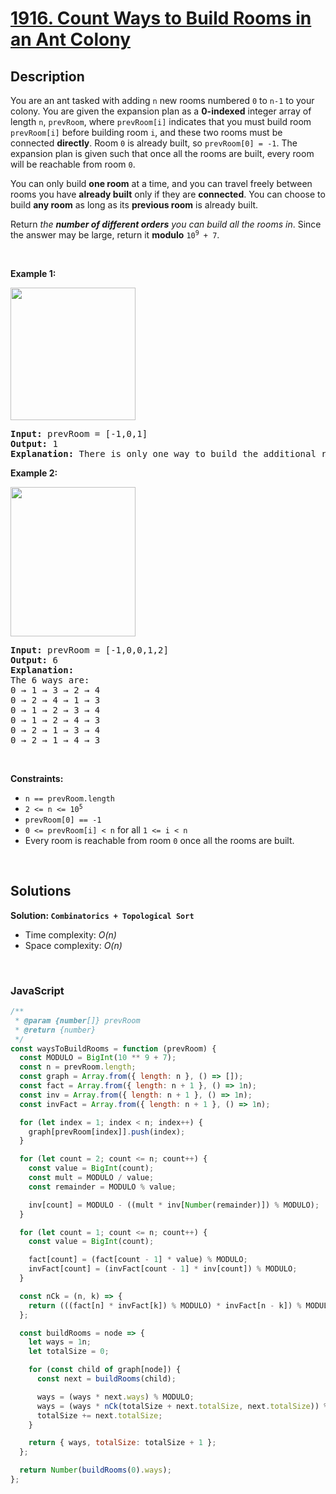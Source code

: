 # [1916. Count Ways to Build Rooms in an Ant Colony](https://leetcode.com/problems/count-ways-to-build-rooms-in-an-ant-colony)

## Description

<div class="elfjS" data-track-load="description_content"><p>You are an ant tasked with adding <code>n</code> new rooms numbered <code>0</code> to <code>n-1</code> to your colony. You are given the expansion plan as a <strong>0-indexed</strong> integer array of length <code>n</code>, <code>prevRoom</code>, where <code>prevRoom[i]</code> indicates that you must build room <code>prevRoom[i]</code> before building room <code>i</code>, and these two rooms must be connected <strong>directly</strong>. Room <code>0</code> is already built, so <code>prevRoom[0] = -1</code>. The expansion&nbsp;plan is given such that once all the rooms are built, every room will be reachable from room <code>0</code>.</p>

<p>You can only build <strong>one room</strong> at a time, and you can travel freely between rooms you have <strong>already built</strong> only if they are <strong>connected</strong>.&nbsp;You can choose to build <strong>any room</strong> as long as its <strong>previous room</strong>&nbsp;is already built.</p>

<p>Return <em>the <strong>number of different orders</strong> you can build all the rooms in</em>. Since the answer may be large, return it <strong>modulo</strong> <code>10<sup>9</sup> + 7</code>.</p>

<p>&nbsp;</p>
<p><strong class="example">Example 1:</strong></p>
<img alt="" src="https://assets.leetcode.com/uploads/2021/06/19/d1.JPG" style="width: 200px; height: 212px;">
<pre><strong>Input:</strong> prevRoom = [-1,0,1]
<strong>Output:</strong> 1
<strong>Explanation:</strong>&nbsp;There is only one way to build the additional rooms: 0 → 1 → 2
</pre>

<p><strong class="example">Example 2:</strong></p>
<strong><img alt="" src="https://assets.leetcode.com/uploads/2021/06/19/d2.JPG" style="width: 200px; height: 239px;"></strong>

<pre><strong>Input:</strong> prevRoom = [-1,0,0,1,2]
<strong>Output:</strong> 6
<strong>Explanation:
</strong>The 6 ways are:
0 → 1 → 3 → 2 → 4
0 → 2 → 4 → 1 → 3
0 → 1 → 2 → 3 → 4
0 → 1 → 2 → 4 → 3
0 → 2 → 1 → 3 → 4
0 → 2 → 1 → 4 → 3
</pre>

<p>&nbsp;</p>
<p><strong>Constraints:</strong></p>

<ul>
	<li><code>n == prevRoom.length</code></li>
	<li><code>2 &lt;= n &lt;= 10<sup>5</sup></code></li>
	<li><code>prevRoom[0] == -1</code></li>
	<li><code>0 &lt;= prevRoom[i] &lt; n</code> for all <code>1 &lt;= i &lt; n</code></li>
	<li>Every room is reachable from room <code>0</code> once all the rooms are built.</li>
</ul></div>

<p>&nbsp;</p>

## Solutions

**Solution: `Combinatorics + Topological Sort`**

- Time complexity: <em>O(n)</em>
- Space complexity: <em>O(n)</em>

<p>&nbsp;</p>

### **JavaScript**

```js
/**
 * @param {number[]} prevRoom
 * @return {number}
 */
const waysToBuildRooms = function (prevRoom) {
  const MODULO = BigInt(10 ** 9 + 7);
  const n = prevRoom.length;
  const graph = Array.from({ length: n }, () => []);
  const fact = Array.from({ length: n + 1 }, () => 1n);
  const inv = Array.from({ length: n + 1 }, () => 1n);
  const invFact = Array.from({ length: n + 1 }, () => 1n);

  for (let index = 1; index < n; index++) {
    graph[prevRoom[index]].push(index);
  }

  for (let count = 2; count <= n; count++) {
    const value = BigInt(count);
    const mult = MODULO / value;
    const remainder = MODULO % value;

    inv[count] = MODULO - ((mult * inv[Number(remainder)]) % MODULO);
  }

  for (let count = 1; count <= n; count++) {
    const value = BigInt(count);

    fact[count] = (fact[count - 1] * value) % MODULO;
    invFact[count] = (invFact[count - 1] * inv[count]) % MODULO;
  }

  const nCk = (n, k) => {
    return (((fact[n] * invFact[k]) % MODULO) * invFact[n - k]) % MODULO;
  };

  const buildRooms = node => {
    let ways = 1n;
    let totalSize = 0;

    for (const child of graph[node]) {
      const next = buildRooms(child);

      ways = (ways * next.ways) % MODULO;
      ways = (ways * nCk(totalSize + next.totalSize, next.totalSize)) % MODULO;
      totalSize += next.totalSize;
    }

    return { ways, totalSize: totalSize + 1 };
  };

  return Number(buildRooms(0).ways);
};
```
